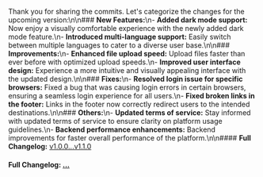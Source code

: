 Thank you for sharing the commits. Let's categorize the changes for the upcoming version:\n\n### **New Features:**\n- **Added dark mode support:** Now enjoy a visually comfortable experience with the newly added dark mode feature.\n- **Introduced multi-language support:** Easily switch between multiple languages to cater to a diverse user base.\n\n### **Improvements:**\n- **Enhanced file upload speed:** Upload files faster than ever before with optimized upload speeds.\n- **Improved user interface design:** Experience a more intuitive and visually appealing interface with the updated design.\n\n### **Fixes:**\n- **Resolved login issue for specific browsers:** Fixed a bug that was causing login errors in certain browsers, ensuring a seamless login experience for all users.\n- **Fixed broken links in the footer:** Links in the footer now correctly redirect users to the intended destinations.\n\n### **Others:**\n- **Updated terms of service:** Stay informed with updated terms of service to ensure clarity on platform usage guidelines.\n- **Backend performance enhancements:** Backend improvements for faster overall performance of the platform.\n\n#### **Full Changelog:** [v1.0.0...v1.1.0](https://github.com/your-repo/compare/v1.0.0...v1.1.0)

#### **Full Changelog:** [...](https://github.com/mediar-ai/screenpipe/compare/...)

